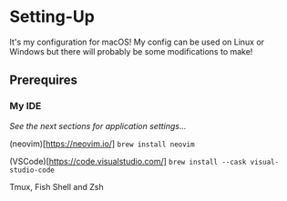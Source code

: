 # Setting-Up
It's my configuration for macOS!
My config can be used on Linux or Windows but there will probably be some modifications to make!

## Prerequires

### My IDE
*See the next sections for application settings...*

(neovim)[https://neovim.io/]
`brew install neovim`

(VSCode)[https://code.visualstudio.com/]
`brew install --cask visual-studio-code`

Tmux,
Fish Shell and
Zsh
